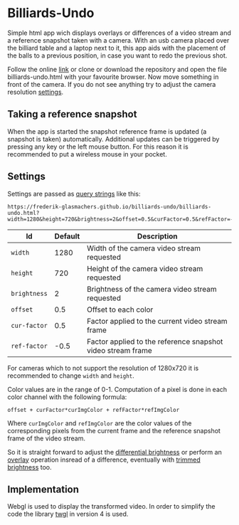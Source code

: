 # Billiards-Undo

Simple html app wich displays overlays or differences of a video stream and a reference snapshot taken with a camera.
With an usb camera placed over the billiard table and a laptop next to it, this app aids with the placement of the balls to a previous position, in case you want to redo the previous shot.

Follow the online [link](https://frederik-glasmachers.github.io/billiards-undo/billiards-undo.html?offset=0.5&curFactor=0.5&refFactor=-0.5) or clone or download the repository and open the file billiards-undo.html with your favourite browser. Now move something in front of the camera. If you do not see anything try to adjust the camera resolution [settings](#settings).

## Taking a reference snapshot

When the app is started the snapshot reference frame is updated (a snapshot is taken) automatically.
Additional updates can be triggered by pressing any key or the left mouse button.
For this reason it is recommended to put a wireless mouse in your pocket.

## Settings

Settings are passed as [query strings](https://en.wikipedia.org/wiki/Query_string) like this:

    https://frederik-glasmachers.github.io/billiards-undo/billiards-undo.html?width=1280&height=720&brightness=2&offset=0.5&curFactor=0.5&refFactor=-0.5

| Id           | Default | Description                                                 |
| ------------ | ------- | ----------------------------------------------------------- |
| `width`      | 1280    | Width of the camera video stream requested                  |
| `height`     | 720     | Height of the camera video stream requested                 |
| `brightness` | 2       | Brightness of the camera video stream requested             |
| `offset`     | 0.5     | Offset to each color                                        |
| `cur-factor`  | 0.5     | Factor applied to the current video stream frame            |
| `ref-factor`  | -0.5    | Factor applied to the reference snapshot video stream frame |

For cameras which to not support the resolution of 1280x720 it is recommended to change `width` and `height`.

Color values are in the range of 0-1. Computation of a pixel is done in each color channel with the following formula:

    offset + curFactor*curImgColor + refFactor*refImgColor

Where `curImgColor` and `refImgColor` are the color values of the corresponding pixels from the current frame and the reference snapshot frame of the video stream.

So it is straight forward to adjust the [differential brightness](https://frederik-glasmachers.github.io/billiards-undo/billiards-undo.html?curFactor=1&refFactor=-1) or perform an [overlay](https://frederik-glasmachers.github.io/billiards-undo/billiards-undo.html?offset=0&curFactor=0.5&refFactor=0.5) operation insread of a difference, eventually with [trimmed brightness](https://frederik-glasmachers.github.io/billiards-undo/billiards-undo.html?offset=0&curFactor=1&refFactor=1) too.

## Implementation

Webgl is used to display the transformed video.
In order to simplify the code the library [twgl](https://twgljs.org/) in version 4 is used.
